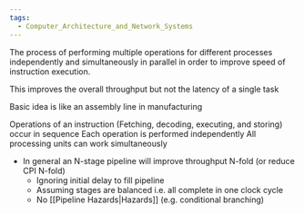 ```yaml
---
tags:
  - Computer_Architecture_and_Network_Systems
---
```

The process of performing multiple operations for different processes independently and simultaneously in parallel in order to improve speed of instruction execution.

This improves the overall throughput but not the latency of a single task

Basic idea is like an assembly line in manufacturing

Operations of an instruction (Fetching, decoding, executing, and storing) occur in sequence
Each operation is performed independently
All processing units can work simultaneously

- In general an N-stage pipeline will improve throughput N-fold (or reduce CPI N-fold)
	- Ignoring initial delay to fill pipeline
	- Assuming stages are balanced i.e. all complete in one clock cycle
	- No [[Pipeline Hazards|Hazards]] (e.g. conditional branching)
